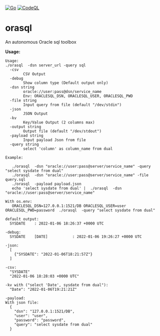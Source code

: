 [![Go](https://github.com/Tracnac/orasql/actions/workflows/go.yml/badge.svg)](https://github.com/Tracnac/orasql/actions/workflows/go.yml) [![CodeQL](https://github.com/Tracnac/orasql/actions/workflows/codeql-analysis.yml/badge.svg)](https://github.com/Tracnac/orasql/actions/workflows/codeql-analysis.yml)



# orasql
An autonomous Oracle sql toolbox

__Usage:__
```man
Usage:
./orasql  -dsn server_url -query sql
  -csv
    	CSV Output
  -debug
    	Show column type (Default output only)
  -dsn string
    	oracle://user:pass@dsn/service_name
    	Env: ORACLESQL_DSN, ORACLESQL_USER, ORACLESQL_PWD
  -file string
    	Input query from file (default "/dev/stdin")
  -json
    	JSON Output
  -kv
    	Key/Value Output (2 columns max)
  -output string
    	Output file (default "/dev/stdout")
  -payload string
    	Input payload Json from file
  -query string
    	select 'column' as column_name from dual

Example:

   ./orasql  -dsn "oracle://user:pass@server/service_name" -query "select sysdate from dual"
   ./orasql  -dsn "oracle://user:pass@server/service_name" -file query.sql
   ./orasql  -payload payload.json
   echo 'select sysdate from dual' |  ./orasql  -dsn "oracle://user:pass@server/service_name"

With os.env: 
   ORACLESQL_DSN=127.0.0.1:1521/DB ORACLESQL_USER=user ORACLESQL_PWD=password  ./orasql  -query "select sysdate from dual"

default output:
  SYSDATE    : 2022-01-06 18:26:37 +0000 UTC

-debug:
  SYSDATE    [DATE]           : 2022-01-06 19:26:27 +0000 UTC

-json:
  [
    {"SYSDATE": "2022-01-06T18:21:57Z"}
  ]

-csv:
  "SYSDATE"
  "2022-01-06 18:28:03 +0000 UTC"

-kv with ("select 'Date', sysdate from dual"):
  "Date": "2022-01-06T19:21:21Z"

-payload:
With json file:
  {
    "dsn": "127.0.0.1:1521/DB",
    "user": "user",
    "password": "password",
    "query": "select sysdate from dual"
  }
```
